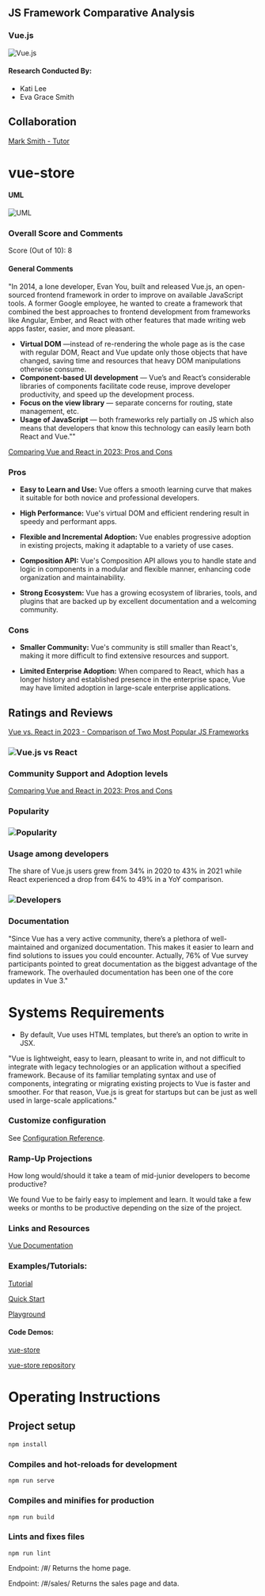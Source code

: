 

## JS Framework Comparative Analysis

### Vue.js
 ![Vue.js](./src/img/logo.png) 


#### Research Conducted By:

* Kati Lee
* Eva Grace Smith

## Collaboration

[Mark Smith - Tutor](https://github.com/markmrsmith)

# vue-store

#### UML
 ![UML](./src/img/lab40UML.png)

### Overall Score and Comments
Score (Out of 10): 8

#### General Comments


"In 2014, a lone developer, Evan You, built and released Vue.js, an open-sourced frontend framework in order to improve on available JavaScript tools. A former Google employee, he wanted to create a framework that combined the best approaches to frontend development from frameworks like Angular, Ember, and React with other features that made writing web apps faster, easier, and more pleasant.

* **Virtual DOM** —instead of re-rendering the whole page as is the case with regular DOM, React and Vue update only those objects that have changed, saving time and resources that heavy DOM manipulations otherwise consume.
* **Component-based UI development** — Vue’s and React’s considerable libraries of components facilitate code reuse, improve developer productivity, and speed up the development process.
* **Focus on the view library** — separate concerns for routing, state management, etc.
* **Usage of JavaScript** — both frameworks rely partially on JS which also means that developers that know this technology can easily learn both React and Vue.""

[Comparing Vue and React in 2023: Pros and Cons](https://dev.to/ptheodosiou/comparing-vue-and-react-in-2023-pros-and-cons-10nl#:~:text=Vue%20and%20React%20are%20still%20popular%20web%20development%20frameworks%20in,personal%20experience%20with%20the%20frameworks.)

### Pros

* **Easy to Learn and Use:** Vue offers a smooth learning curve that makes it suitable for both novice and professional developers.

* **High Performance:** Vue's virtual DOM and efficient rendering result in speedy and performant apps.

* **Flexible and Incremental Adoption:** Vue enables progressive adoption in existing projects, making it adaptable to a variety of use cases.

* **Composition API:** Vue's Composition API allows you to handle state and logic in components in a modular and flexible manner, enhancing code organization and maintainability.

* **Strong Ecosystem:** Vue has a growing ecosystem of libraries, tools, and plugins that are backed up by excellent documentation and a welcoming community.

### Cons

* **Smaller Community:** Vue's community is still smaller than React's, making it more difficult to find extensive resources and support.

* **Limited Enterprise Adoption:** When compared to React, which has a longer history and established presence in the enterprise space, Vue may have limited adoption in large-scale enterprise applications.

## Ratings and Reviews

[Vue vs. React in 2023 - Comparison of Two Most Popular JS Frameworks](https://www.monterail.com/blog/vue-vs-react#:~:text=The%20share%20of%20Vue.,49%25%20in%20a%20YoY%20comparison.&text=Another%20statistic%20giving%20us%20a,yearly%20State%20of%20JS%20survey.)

### ![Vue.js vs React](./src/img/vuevreact.png)

### Community Support and Adoption levels

[Comparing Vue and React in 2023: Pros and Cons](https://dev.to/ptheodosiou/comparing-vue-and-react-in-2023-pros-and-cons-10nl#:~:text=Vue%20and%20React%20are%20still%20popular%20web%20development%20frameworks%20in,personal%20experience%20with%20the%20frameworks.)

### Popularity
### ![Popularity](./src/img/popularity.png)

### Usage among developers

The share of Vue.js users grew from 34% in 2020 to 43% in 2021 while React experienced a drop from 64% to 49% in a YoY comparison.
### ![Developers](./src/img/developers.png)


### Documentation
"Since Vue has a very active community, there’s a plethora of well-maintained and organized documentation. This makes it easier to learn and find solutions to issues you could encounter. Actually, 76% of Vue survey participants pointed to great documentation as the biggest advantage of the framework. The overhauled documentation has been one of the core updates in Vue 3."


# Systems Requirements

* By default, Vue uses HTML templates, but there’s an option to write in JSX.

"Vue is lightweight, easy to learn, pleasant to write in, and not difficult to integrate with legacy technologies or an application without a specified framework.  Because of its familiar templating syntax and use of components, integrating or migrating existing projects to Vue is faster and smoother. For that reason, Vue.js is great for startups but can be just as well used in large-scale applications."


### Customize configuration
See [Configuration Reference](https://cli.vuejs.org/config/).

### Ramp-Up Projections

How long would/should it take a team of mid-junior developers to become productive?

We found Vue to be fairly easy to implement and learn. It would take a few weeks or months to be productive depending on the size of the project. 

### Links and Resources


[Vue Documentation](https://vuejs.org/guide/introduction.html)

### Examples/Tutorials:

[Tutorial](https://vuejs.org/tutorial/#step-1)

[Quick Start](https://vuejs.org/guide/quick-start.html)

[Playground](https://vuejs.org/examples/#hello-world)

#### Code Demos:
[vue-store](https://voluble-malabi-e8f16e.netlify.app/#/sales)

[vue-store repository](https://github.com/EvaGraceSmith/vue-store)

# Operating Instructions
## Project setup
```
npm install
```

### Compiles and hot-reloads for development
```
npm run serve
```

### Compiles and minifies for production
```
npm run build
```

### Lints and fixes files
```
npm run lint
```

Endpoint: /#/ Returns the home page.

Endpoint: /#/sales/ Returns the sales page and data.

